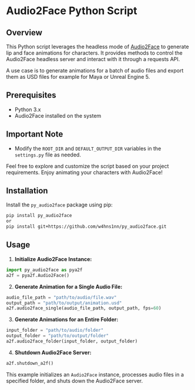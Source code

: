 # Audio2Face Python Script

## Overview

This Python script leverages the headless mode of [Audio2Face](https://www.nvidia.com/en-us/omniverse/apps/audio2face/) to generate lip and face animations for characters. 
It provides methods to control the Audio2Face headless server and interact with it through a requests API. 

A use case is to generate animations for a batch of audio files and export them as USD files for example for Maya or Unreal Engine 5.

## Prerequisites

- Python 3.x
- Audio2Face installed on the system


## Important Note

- Modify the `ROOT_DIR` and `DEFAULT_OUTPUT_DIR` variables in the `settings.py` file as needed.

Feel free to explore and customize the script based on your project requirements. Enjoy animating your characters with Audio2Face!



## Installation

Install the `py_audio2face` package using pip:
```bash
pip install py_audio2face
or 
pip install git+https://github.com/w4hns1nn/py_audio2face.git
```

## Usage

1. **Initialize Audio2Face Instance:**
```python
import py_audio2face as pya2f
a2f = pya2f.Audio2Face()
```

2. **Generate Animation for a Single Audio File:**
 ```python
audio_file_path = "path/to/audio/file.wav"
output_path = "path/to/output/animation.usd"
a2f.audio2face_single(audio_file_path, output_path, fps=60)
```

3. **Generate Animations for an Entire Folder:**
```python
input_folder = "path/to/audio/folder"
output_folder = "path/to/output/folder"
a2f.audio2face_folder(input_folder, output_folder)
   ```

4. **Shutdown Audio2Face Server:**
```python
a2f.shutdown_a2f()
   ```


This example initializes an `Audio2Face` instance, processes audio files in a specified folder, and shuts down the Audio2Face server.
